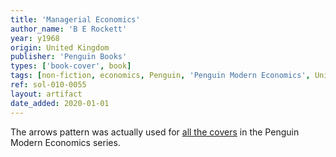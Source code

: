 ```yaml
---
title: 'Managerial Economics'
author_name: 'B E Rockett'
year: y1968
origin: United Kingdom
publisher: 'Penguin Books'
types: ['book-cover', book]
tags: [non-fiction, economics, Penguin, 'Penguin Modern Economics', Univers, pattern]
ref: sol-010-0055
layout: artifact
date_added: 2020-01-01
---
```


The arrows pattern was actually used for <a class="ext-ref" href="http://bookworship.com/regional-analysis-1968/">all the covers</a> in the Penguin Modern Economics series.
